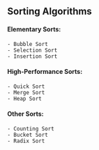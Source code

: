 ## Sorting Algorithms

#### Elementary Sorts:
	- Bubble Sort
	- Selection Sort
	- Insertion Sort

#### High-Performance Sorts:
	- Quick Sort
	- Merge Sort
	- Heap Sort
	
#### Other Sorts:
	- Counting Sort
	- Bucket Sort
	- Radix Sort